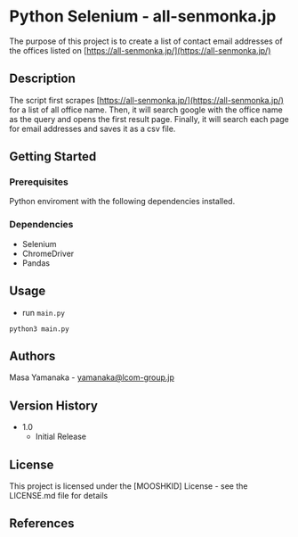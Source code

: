 # Python Selenium - all-senmonka.jp

The purpose of this project is to create a list of contact email addresses of the offices listed on [https://all-senmonka.jp/](https://all-senmonka.jp/)

## Description

The script first scrapes [https://all-senmonka.jp/](https://all-senmonka.jp/) for a list of all office name. Then, it will search google with the office name as the query and opens the first result page. Finally, it will search each page for email addresses and saves it as a csv file.

## Getting Started

### Prerequisites

Python enviroment with the following dependencies installed.

### Dependencies

-   Selenium
-   ChromeDriver
-   Pandas

## Usage

-   run `main.py`

```
python3 main.py
```

## Authors

Masa Yamanaka - [yamanaka@lcom-group.jp](yamanaka@lcom-group.jp)

## Version History

-   1.0
    -   Initial Release

## License

This project is licensed under the [MOOSHKID] License - see the LICENSE.md file for details

## References
